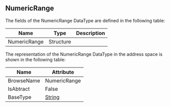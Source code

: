 <!-- datatype -->
## NumericRange
<!-- end of description -->
The fields of the NumericRange DataType are defined in the following table:  

|Name|Type|Description|
|---|---|---|
|NumericRange|Structure||

The representation of the NumericRange DataType in the address space is shown in the following table:  

|Name|Attribute|
|---|---|
|BrowseName|NumericRange|
|IsAbtract|False|
|BaseType|[String](../../../Part3/DataTypes/String/readme.md)|

